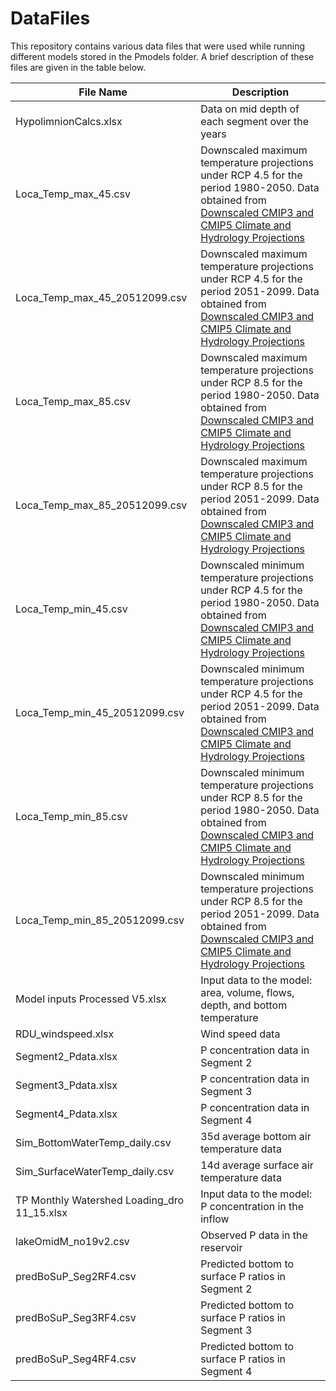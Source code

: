 <h1 align = "left"> DataFiles </h1>

This repository contains various data files that were used while running different models stored in the Pmodels folder. A brief description of these files are given in the table below.

|File Name|Description|
|-------------|-----------------------------------|
|HypolimnionCalcs.xlsx| Data on mid depth of each segment over the years|
|Loca_Temp_max_45.csv| Downscaled maximum temperature projections under RCP 4.5 for the period 1980-2050. Data obtained from [Downscaled CMIP3 and CMIP5 Climate and Hydrology Projections](http://gdo-dcp.ucllnl.org/downscaled_cmip_projections/)|
|Loca_Temp_max_45_20512099.csv| Downscaled maximum temperature projections under RCP 4.5 for the period 2051-2099. Data obtained from [Downscaled CMIP3 and CMIP5 Climate and Hydrology Projections](http://gdo-dcp.ucllnl.org/downscaled_cmip_projections/)|
|Loca_Temp_max_85.csv| Downscaled maximum temperature projections under RCP 8.5 for the period 1980-2050. Data obtained from [Downscaled CMIP3 and CMIP5 Climate and Hydrology Projections](http://gdo-dcp.ucllnl.org/downscaled_cmip_projections/)|
|Loca_Temp_max_85_20512099.csv| Downscaled maximum temperature projections under RCP 8.5 for the period 2051-2099. Data obtained from [Downscaled CMIP3 and CMIP5 Climate and Hydrology Projections](http://gdo-dcp.ucllnl.org/downscaled_cmip_projections/)|
|Loca_Temp_min_45.csv| Downscaled minimum temperature projections under RCP 4.5 for the period 1980-2050. Data obtained from [Downscaled CMIP3 and CMIP5 Climate and Hydrology Projections](http://gdo-dcp.ucllnl.org/downscaled_cmip_projections/)|
|Loca_Temp_min_45_20512099.csv| Downscaled minimum temperature projections under RCP 4.5 for the period 2051-2099. Data obtained from [Downscaled CMIP3 and CMIP5 Climate and Hydrology Projections](http://gdo-dcp.ucllnl.org/downscaled_cmip_projections/)|
|Loca_Temp_min_85.csv| Downscaled minimum temperature projections under RCP 8.5 for the period 1980-2050. Data obtained from [Downscaled CMIP3 and CMIP5 Climate and Hydrology Projections](http://gdo-dcp.ucllnl.org/downscaled_cmip_projections/)|
|Loca_Temp_min_85_20512099.csv| Downscaled minimum temperature projections under RCP 8.5 for the period 2051-2099. Data obtained from [Downscaled CMIP3 and CMIP5 Climate and Hydrology Projections](http://gdo-dcp.ucllnl.org/downscaled_cmip_projections/)|
|Model inputs Processed V5.xlsx| Input data to the model: area, volume, flows, depth, and bottom temperature|
|RDU_windspeed.xlsx| Wind speed data|
|Segment2_Pdata.xlsx| P concentration data in Segment 2|
|Segment3_Pdata.xlsx| P concentration data in Segment 3|
|Segment4_Pdata.xlsx| P concentration data in Segment 4|
|Sim_BottomWaterTemp_daily.csv| 35d average bottom air temperature data|
|Sim_SurfaceWaterTemp_daily.csv| 14d average surface air temperature data|
|TP Monthly Watershed Loading_dro 11_15.xlsx| Input data to the model: P concentration in the inflow|
|lakeOmidM_no19v2.csv| Observed P data in the reservoir|
|predBoSuP_Seg2RF4.csv| Predicted bottom to surface P ratios in Segment 2|
|predBoSuP_Seg3RF4.csv| Predicted bottom to surface P ratios in Segment 3|
|predBoSuP_Seg4RF4.csv| Predicted bottom to surface P ratios in Segment 4|




